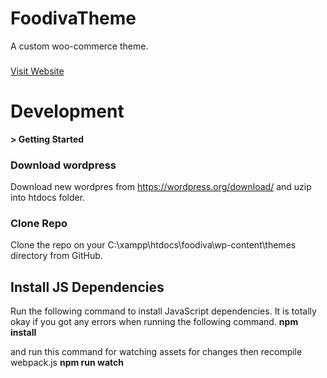 # FoodivaTheme
 A custom woo-commerce theme.
###
<p align="left">
<a href="http://foodivausa.com/">Visit Website</a>
</p>

# Development

**> Getting Started**

### Download wordpress
Download new wordpres from https://wordpress.org/download/ and uzip into htdocs folder.

### Clone Repo
Clone the repo on your C:\xampp\htdocs\foodiva\wp-content\themes directory from GitHub.

## Install JS Dependencies

Run the following command to install JavaScript dependencies. It is totally okay if you got any errors when running the following command.
**npm install**

and run this command for watching assets for changes then recompile webpack.js
**npm run watch**
